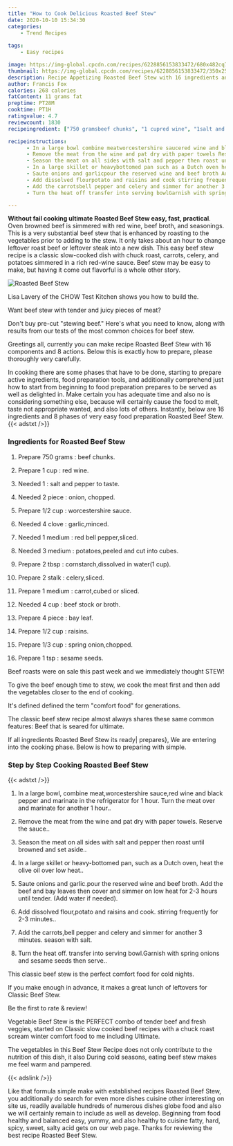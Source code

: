 ```yaml
---
title: "How to Cook Delicious Roasted Beef Stew"
date: 2020-10-10 15:34:30
categories:
    - Trend Recipes
    
tags:
    - Easy recipes

image: https://img-global.cpcdn.com/recipes/6228856153833472/680x482cq70/roasted-beef-stew-recipe-main-photo.jpg
thumbnail: https://img-global.cpcdn.com/recipes/6228856153833472/350x250cq70/roasted-beef-stew-recipe-main-photo.jpg
description: Recipe Appetizing Roasted Beef Stew with 16 ingredients and 8 stages of easy cooking.
author: Francis Fox
calories: 268 calories
fatContent: 11 grams fat
preptime: PT28M
cooktime: PT1H
ratingvalue: 4.7
reviewcount: 1830
recipeingredient: ["750 gramsbeef chunks", "1 cupred wine", "1salt and pepper to taste", "2 pieceonion chopped", "1/2 cupworcestershire sauce", "4 clovegarlicminced", "1 mediumred bell peppersliced", "3 mediumpotatoespeeled and cut into cubes", "2 tbspcornstarchdissolved in water1 cup", "2 stalkcelerysliced", "1 mediumcarrotcubed or sliced", "4 cupbeef stock or broth", "4 piecebay leaf", "1/2 cupraisins", "1/3 cupspring onionchopped", "1 tspsesame seeds"]

recipeinstructions: 
      - In a large bowl combine meatworcestershire saucered wine and black pepper and marinate in the refrigerator for 1 hour Turn the meat over and marinate for another 1 hour 
      - Remove the meat from the wine and pat dry with paper towels Reserve the sauce 
      - Season the meat on all sides with salt and pepper then roast until browned and set aside 
      - In a large skillet or heavybottomed pan such as a Dutch oven heat the olive oil over low heat 
      - Saute onions and garlicpour the reserved wine and beef broth Add the beef and bay leaves then cover and simmer on low heat for 23 hours until tender Add water if needed 
      - Add dissolved flourpotato and raisins and cook stirring frequently for 23 minutes 
      - Add the carrotsbell pepper and celery and simmer for another 3 minutes season with salt 
      - Turn the heat off transfer into serving bowlGarnish with spring onions and sesame seeds then serve

---
```




**Without fail cooking ultimate Roasted Beef Stew easy, fast, practical**. Oven browned beef is simmered with red wine, beef broth, and seasonings. This is a very substantial beef stew that is enhanced by roasting to the vegetables prior to adding to the stew. It only takes about an hour to change leftover roast beef or leftover steak into a new dish. This easy beef stew recipe is a classic slow-cooked dish with chuck roast, carrots, celery, and potatoes simmered in a rich red-wine sauce. Beef stew may be easy to make, but having it come out flavorful is a whole other story.


![Roasted Beef Stew](https://img-global.cpcdn.com/recipes/6228856153833472/680x482cq70/roasted-beef-stew-recipe-main-photo.jpg "Roasted Beef Stew")



Lisa Lavery of the CHOW Test Kitchen shows you how to build the.

Want beef stew with tender and juicy pieces of meat?

Don&#39;t buy pre-cut &#34;stewing beef.&#34; Here&#39;s what you need to know, along with results from our tests of the most common choices for beef stew.


Greetings all, currently you can make recipe Roasted Beef Stew with 16 components and 8 actions. Below this is exactly how to prepare, please thoroughly very carefully.

In cooking there are some phases that have to be done, starting to prepare active ingredients, food preparation tools, and additionally comprehend just how to start from beginning to food preparation prepares to be served as well as delighted in. Make certain you has adequate time and also no is considering something else, because will certainly cause the food to melt, taste not appropriate wanted, and also lots of others. Instantly, below are 16 ingredients and 8 phases of very easy food preparation Roasted Beef Stew.
{{< adstxt />}}

### Ingredients for Roasted Beef Stew


1. Prepare 750 grams : beef chunks.

1. Prepare 1 cup : red wine.

1. Needed 1 : salt and pepper to taste.

1. Needed 2 piece : onion, chopped.

1. Prepare 1/2 cup : worcestershire sauce.

1. Needed 4 clove : garlic,minced.

1. Needed 1 medium : red bell pepper,sliced.

1. Needed 3 medium : potatoes,peeled and cut into cubes.

1. Prepare 2 tbsp : cornstarch,dissolved in water(1 cup).

1. Prepare 2 stalk : celery,sliced.

1. Prepare 1 medium : carrot,cubed or sliced.

1. Needed 4 cup : beef stock or broth.

1. Prepare 4 piece : bay leaf.

1. Prepare 1/2 cup : raisins.

1. Prepare 1/3 cup : spring onion,chopped.

1. Prepare 1 tsp : sesame seeds.


Beef roasts were on sale this past week and we immediately thought STEW!

To give the beef enough time to stew, we cook the meat first and then add the vegetables closer to the end of cooking.

It&#39;s defined defined the term &#34;comfort food&#34; for generations.

The classic beef stew recipe almost always shares these same common features: Beef that is seared for ultimate.


If all ingredients Roasted Beef Stew its ready| prepares}, We are entering into the cooking phase. Below is how to preparing with simple.

### Step by Step Cooking Roasted Beef Stew

{{< adstxt />}}


1. In a large bowl, combine meat,worcestershire sauce,red wine and black pepper and marinate in the refrigerator for 1 hour. Turn the meat over and marinate for another 1 hour..



1. Remove the meat from the wine and pat dry with paper towels. Reserve the sauce..



1. Season the meat on all sides with salt and pepper then roast until browned and set aside..



1. In a large skillet or heavy-bottomed pan, such as a Dutch oven, heat the olive oil over low heat..



1. Saute onions and garlic.pour the reserved wine and beef broth. Add the beef and bay leaves then cover and simmer on low heat for 2-3 hours until tender. (Add water if needed).



1. Add dissolved flour,potato and raisins and cook. stirring frequently for 2-3 minutes..



1. Add the carrots,bell pepper and celery and simmer for another 3 minutes. season with salt.



1. Turn the heat off. transfer into serving bowl.Garnish with spring onions and sesame seeds then serve..




This classic beef stew is the perfect comfort food for cold nights.

If you make enough in advance, it makes a great lunch of leftovers for Classic Beef Stew.

Be the first to rate &amp; review!

Vegetable Beef Stew is the PERFECT combo of tender beef and fresh veggies, started on Classic slow cooked beef recipes with a chuck roast scream winter comfort food to me including Ultimate.

The vegetables in this Beef Stew Recipe does not only contribute to the nutrition of this dish, it also During cold seasons, eating beef stew makes me feel warm and pampered.


{{< adslink />}}

Like that formula simple make with established recipes Roasted Beef Stew, you additionally do search for even more dishes cuisine other interesting on site us, readily available hundreds of numerous dishes globe food and also we will certainly remain to include as well as develop. Beginning from food healthy and balanced easy, yummy, and also healthy to cuisine fatty, hard, spicy, sweet, salty acid gets on our web page. Thanks for reviewing the best recipe Roasted Beef Stew.

